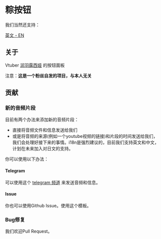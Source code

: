# 粽按钮

我们当然还支持：

[英文 - EN](https://github.com/Rushia-cn/Rushia-button)
## 关于 
Vtuber [润羽露西娅](https://space.bilibili.com/443300418?) 的按钮面板

注意：**这是一个粉丝自发的项目，与本人无关**

## 贡献
### 新的音频片段
目前有两个办法来添加新的音频片段：
- 直接将音频文件和信息发送给我们
- 或是将音频的来源(例如一个youtube视频的链接)和片段的时间发送给我们，我们会处理好接下来的事情。i18n是强烈建议的，目前我们支持英文和中文，计划在未来加入对日文的支持。

你可以使用以下办法：

#### Telegram
可以使用这个 [telegram 频道](https://t.me/rushiamajikawaii) 来发送音频和信息。

#### Issue
你也可以使用Github Issue。使用这个模板。

### Bug修复
我们欢迎Pull Request。